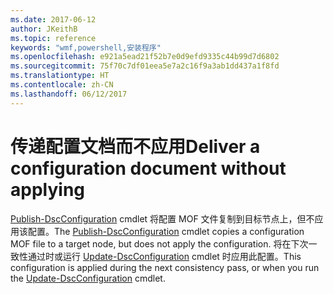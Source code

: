 ```yaml
---
ms.date: 2017-06-12
author: JKeithB
ms.topic: reference
keywords: "wmf,powershell,安装程序"
ms.openlocfilehash: e921a5ead21f52b7e0d9efd9335c44b99d7d6802
ms.sourcegitcommit: 75f70c7df01eea5e7a2c16f9a3ab1dd437a1f8fd
ms.translationtype: HT
ms.contentlocale: zh-CN
ms.lasthandoff: 06/12/2017
---
```

# <a name="deliver-a-configuration-document-without-applying"></a><span data-ttu-id="a0f01-102">传递配置文档而不应用</span><span class="sxs-lookup"><span data-stu-id="a0f01-102">Deliver a configuration document without applying</span></span>

<span data-ttu-id="a0f01-103">[Publish-DscConfiguration](https://technet.microsoft.com/library/mt517875.aspx) cmdlet 将配置 MOF 文件复制到目标节点上，但不应用该配置。</span><span class="sxs-lookup"><span data-stu-id="a0f01-103">The [Publish-DscConfiguration](https://technet.microsoft.com/library/mt517875.aspx) cmdlet copies a configuration MOF file to a target node, but does not apply the configuration.</span></span> <span data-ttu-id="a0f01-104">将在下次一致性通过时或运行 [Update-DscConfiguration](https://technet.microsoft.com/library/mt143541.aspx) cmdlet 时应用此配置。</span><span class="sxs-lookup"><span data-stu-id="a0f01-104">This configuration is applied during the next consistency pass, or when you run the [Update-DscConfiguration](https://technet.microsoft.com/library/mt143541.aspx) cmdlet.</span></span>

